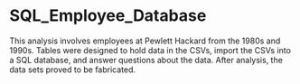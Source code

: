 # SQL_Employee_Database

This analysis involves employees at Pewlett Hackard from the 1980s and 1990s. Tables were designed to hold data in the CSVs, import the CSVs into a SQL database, and answer questions about the data. After analysis, the data sets proved to be fabricated.
